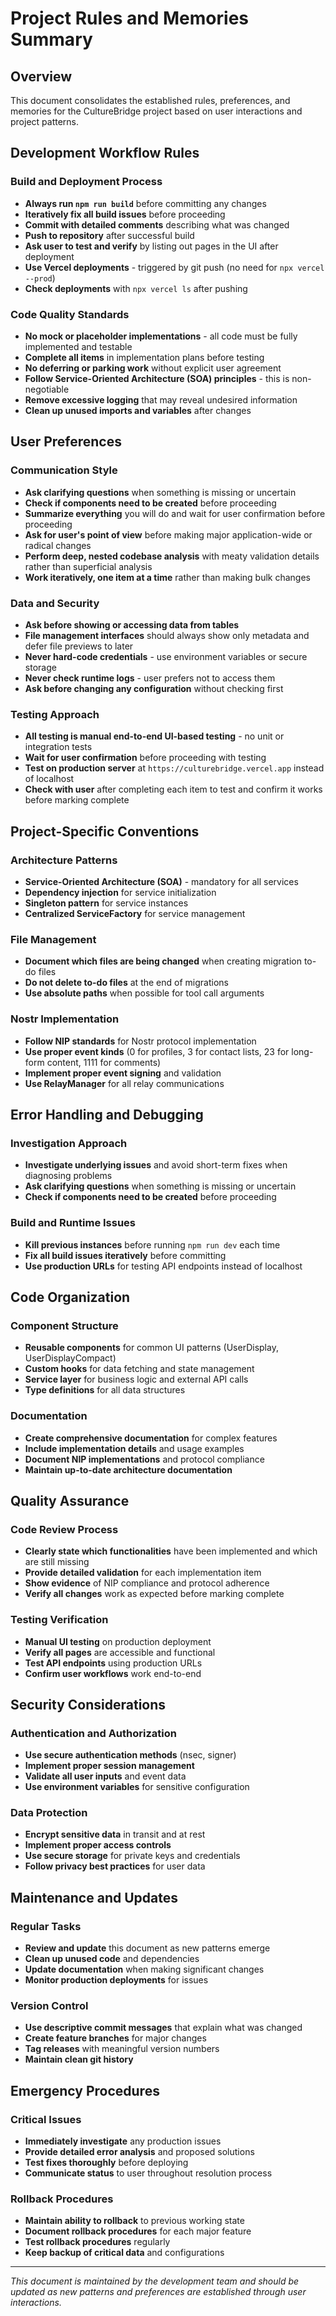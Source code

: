 # Project Rules and Memories Summary

## Overview
This document consolidates the established rules, preferences, and memories for the CultureBridge project based on user interactions and project patterns.

## Development Workflow Rules

### Build and Deployment Process
- **Always run `npm run build`** before committing any changes
- **Iteratively fix all build issues** before proceeding
- **Commit with detailed comments** describing what was changed
- **Push to repository** after successful build
- **Ask user to test and verify** by listing out pages in the UI after deployment
- **Use Vercel deployments** - triggered by git push (no need for `npx vercel --prod`)
- **Check deployments** with `npx vercel ls` after pushing

### Code Quality Standards
- **No mock or placeholder implementations** - all code must be fully implemented and testable
- **Complete all items** in implementation plans before testing
- **No deferring or parking work** without explicit user agreement
- **Follow Service-Oriented Architecture (SOA) principles** - this is non-negotiable
- **Remove excessive logging** that may reveal undesired information
- **Clean up unused imports and variables** after changes

## User Preferences

### Communication Style
- **Ask clarifying questions** when something is missing or uncertain
- **Check if components need to be created** before proceeding
- **Summarize everything** you will do and wait for user confirmation before proceeding
- **Ask for user's point of view** before making major application-wide or radical changes
- **Perform deep, nested codebase analysis** with meaty validation details rather than superficial analysis
- **Work iteratively, one item at a time** rather than making bulk changes

### Data and Security
- **Ask before showing or accessing data from tables**
- **File management interfaces** should always show only metadata and defer file previews to later
- **Never hard-code credentials** - use environment variables or secure storage
- **Never check runtime logs** - user prefers not to access them
- **Ask before changing any configuration** without checking first

### Testing Approach
- **All testing is manual end-to-end UI-based testing** - no unit or integration tests
- **Wait for user confirmation** before proceeding with testing
- **Test on production server** at `https://culturebridge.vercel.app` instead of localhost
- **Check with user** after completing each item to test and confirm it works before marking complete

## Project-Specific Conventions

### Architecture Patterns
- **Service-Oriented Architecture (SOA)** - mandatory for all services
- **Dependency injection** for service initialization
- **Singleton pattern** for service instances
- **Centralized ServiceFactory** for service management

### File Management
- **Document which files are being changed** when creating migration to-do files
- **Do not delete to-do files** at the end of migrations
- **Use absolute paths** when possible for tool call arguments

### Nostr Implementation
- **Follow NIP standards** for Nostr protocol implementation
- **Use proper event kinds** (0 for profiles, 3 for contact lists, 23 for long-form content, 1111 for comments)
- **Implement proper event signing** and validation
- **Use RelayManager** for all relay communications

## Error Handling and Debugging

### Investigation Approach
- **Investigate underlying issues** and avoid short-term fixes when diagnosing problems
- **Ask clarifying questions** when something is missing or uncertain
- **Check if components need to be created** before proceeding

### Build and Runtime Issues
- **Kill previous instances** before running `npm run dev` each time
- **Fix all build issues iteratively** before committing
- **Use production URLs** for testing API endpoints instead of localhost

## Code Organization

### Component Structure
- **Reusable components** for common UI patterns (UserDisplay, UserDisplayCompact)
- **Custom hooks** for data fetching and state management
- **Service layer** for business logic and external API calls
- **Type definitions** for all data structures

### Documentation
- **Create comprehensive documentation** for complex features
- **Include implementation details** and usage examples
- **Document NIP implementations** and protocol compliance
- **Maintain up-to-date architecture documentation**

## Quality Assurance

### Code Review Process
- **Clearly state which functionalities** have been implemented and which are still missing
- **Provide detailed validation** for each implementation item
- **Show evidence** of NIP compliance and protocol adherence
- **Verify all changes** work as expected before marking complete

### Testing Verification
- **Manual UI testing** on production deployment
- **Verify all pages** are accessible and functional
- **Test API endpoints** using production URLs
- **Confirm user workflows** work end-to-end

## Security Considerations

### Authentication and Authorization
- **Use secure authentication methods** (nsec, signer)
- **Implement proper session management**
- **Validate all user inputs** and event data
- **Use environment variables** for sensitive configuration

### Data Protection
- **Encrypt sensitive data** in transit and at rest
- **Implement proper access controls**
- **Use secure storage** for private keys and credentials
- **Follow privacy best practices** for user data

## Maintenance and Updates

### Regular Tasks
- **Review and update** this document as new patterns emerge
- **Clean up unused code** and dependencies
- **Update documentation** when making significant changes
- **Monitor production deployments** for issues

### Version Control
- **Use descriptive commit messages** that explain what was changed
- **Create feature branches** for major changes
- **Tag releases** with meaningful version numbers
- **Maintain clean git history**

## Emergency Procedures

### Critical Issues
- **Immediately investigate** any production issues
- **Provide detailed error analysis** and proposed solutions
- **Test fixes thoroughly** before deploying
- **Communicate status** to user throughout resolution process

### Rollback Procedures
- **Maintain ability to rollback** to previous working state
- **Document rollback procedures** for each major feature
- **Test rollback procedures** regularly
- **Keep backup of critical data** and configurations

---

*This document is maintained by the development team and should be updated as new patterns and preferences are established through user interactions.*
